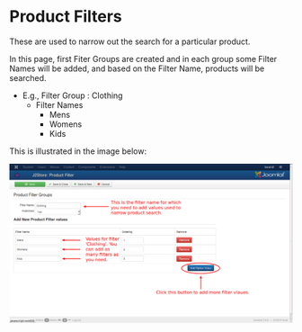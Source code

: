 # Product Filters

These are used to narrow out the search for a particular product.

In this page, first Fiter Groups are created and in each group some Filter Names will be added, and based on the Filter Name, products will be searched.

* E.g., Filter Group : Clothing
    * Filter Names
        * Mens
        * Womens
        * Kids

This is illustrated in the image below:

![Product Filtes Add New](product_filters_add_new.png)